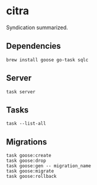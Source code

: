 # citra

Syndication summarized.

## Dependencies

```
brew install goose go-task sqlc
```

## Server

```
task server
```

## Tasks

```
task --list-all
```

## Migrations

```
task goose:create
task goose:drop
task goose:gen -- migration_name
task goose:migrate
task goose:rollback
```
